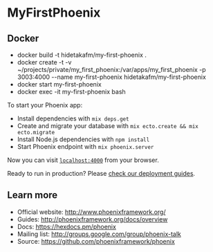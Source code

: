 # MyFirstPhoenix
## Docker
* docker build -t hidetakafm/my-first-phoenix .
* docker create -t -v ~/projects/private/my_first_phoenix:/var/apps/my_first_phoenix -p 3003:4000 --name my-first-phoenix hidetakafm/my-first-phoenix
* docker start my-first-phoenix
* docker exec -it my-first-phoenix bash

To start your Phoenix app:

  * Install dependencies with `mix deps.get`
  * Create and migrate your database with `mix ecto.create && mix ecto.migrate`
  * Install Node.js dependencies with `npm install`
  * Start Phoenix endpoint with `mix phoenix.server`

Now you can visit [`localhost:4000`](http://localhost:4000) from your browser.

Ready to run in production? Please [check our deployment guides](http://www.phoenixframework.org/docs/deployment).

## Learn more

  * Official website: http://www.phoenixframework.org/
  * Guides: http://phoenixframework.org/docs/overview
  * Docs: https://hexdocs.pm/phoenix
  * Mailing list: http://groups.google.com/group/phoenix-talk
  * Source: https://github.com/phoenixframework/phoenix
